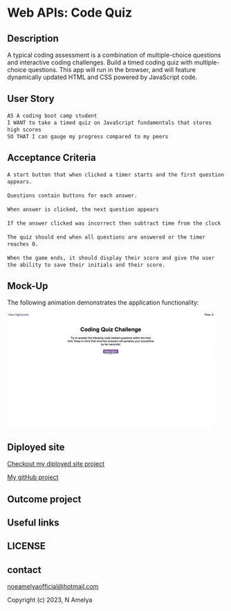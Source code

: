 # Web APIs: Code Quiz

## Description

A typical coding assessment is a combination of multiple-choice questions and interactive coding challenges. Build a timed coding quiz with multiple-choice questions. This app will run in the browser, and will feature dynamically updated HTML and CSS powered by JavaScript code. 

## User Story

```
AS A coding boot camp student
I WANT to take a timed quiz on JavaScript fundamentals that stores high scores
SO THAT I can gauge my progress compared to my peers
```

## Acceptance Criteria
```
A start button that when clicked a timer starts and the first question appears.

Questions contain buttons for each answer.

When answer is clicked, the next question appears

If the answer clicked was incorrect then subtract time from the clock

The quiz should end when all questions are answered or the timer reaches 0.

When the game ends, it should display their score and give the user the ability to save their initials and their score.
```
  
## Mock-Up

The following animation demonstrates the application functionality:

![Animation of code quiz. Presses button to start quiz. Clicks the button for the answer to each question, displays if answer was correct or incorrect. Quiz finishes and displays high scores. User adds their intials, then clears their intials and starts over.](./assets/08-web-apis-challenge-demo.gif)

## Diployed site

[Checkout my diployed site project]()

[My gitHub project]()


## Outcome project 


## Useful links

## LICENSE


## contact 
noeamelyaofficial@hotmail.com



Copyright (c) 2023, N Amelya
